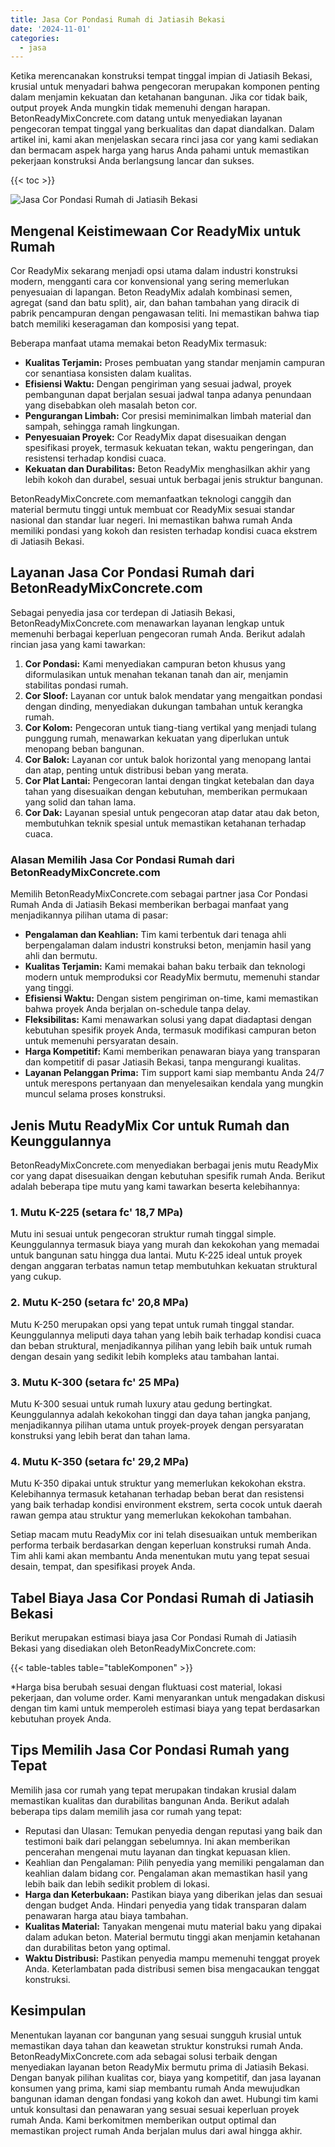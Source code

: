 ```yaml
---
title: Jasa Cor Pondasi Rumah di Jatiasih Bekasi
date: '2024-11-01'
categories:
  - jasa
---
```


Ketika merencanakan konstruksi tempat tinggal impian di Jatiasih Bekasi, krusial untuk menyadari bahwa pengecoran merupakan komponen penting dalam menjamin kekuatan dan ketahanan bangunan. Jika cor tidak baik, output proyek Anda mungkin tidak memenuhi dengan harapan. BetonReadyMixConcrete.com datang untuk menyediakan layanan pengecoran tempat tinggal yang berkualitas dan dapat diandalkan. Dalam artikel ini, kami akan menjelaskan secara rinci jasa cor yang kami sediakan dan bermacam aspek harga yang harus Anda pahami untuk memastikan pekerjaan konstruksi Anda berlangsung lancar dan sukses.

{{< toc >}}

![Jasa Cor Pondasi Rumah di Jatiasih Bekasi](https://betoncor8.github.io/cor/harga-beton-readymix-concrete%20(24).png)

## Mengenal Keistimewaan Cor ReadyMix untuk Rumah

Cor ReadyMix sekarang menjadi opsi utama dalam industri konstruksi modern, mengganti cara cor konvensional yang sering memerlukan penyesuaian di lapangan. Beton ReadyMix adalah kombinasi semen, agregat (sand dan batu split), air, dan bahan tambahan yang diracik di pabrik pencampuran dengan pengawasan teliti. Ini memastikan bahwa tiap batch memiliki keseragaman dan komposisi yang tepat.

Beberapa manfaat utama memakai beton ReadyMix termasuk:

- **Kualitas Terjamin:** Proses pembuatan yang standar menjamin campuran cor senantiasa konsisten dalam kualitas.
- **Efisiensi Waktu:** Dengan pengiriman yang sesuai jadwal, proyek pembangunan dapat berjalan sesuai jadwal tanpa adanya penundaan yang disebabkan oleh masalah beton cor.
- **Pengurangan Limbah:** Cor presisi meminimalkan limbah material dan sampah, sehingga ramah lingkungan.
- **Penyesuaian Proyek:** Cor ReadyMix dapat disesuaikan dengan spesifikasi proyek, termasuk kekuatan tekan, waktu pengeringan, dan resistensi terhadap kondisi cuaca.
- **Kekuatan dan Durabilitas:** Beton ReadyMix menghasilkan akhir yang lebih kokoh dan durabel, sesuai untuk berbagai jenis struktur bangunan.

BetonReadyMixConcrete.com memanfaatkan teknologi canggih dan material bermutu tinggi untuk membuat cor ReadyMix sesuai standar nasional dan standar luar negeri. Ini memastikan bahwa rumah Anda memiliki pondasi yang kokoh dan resisten terhadap kondisi cuaca ekstrem di Jatiasih Bekasi.

## Layanan Jasa Cor Pondasi Rumah dari BetonReadyMixConcrete.com

Sebagai penyedia jasa cor terdepan di Jatiasih Bekasi, BetonReadyMixConcrete.com menawarkan layanan lengkap untuk memenuhi berbagai keperluan pengecoran rumah Anda. Berikut adalah rincian jasa yang kami tawarkan:

1. **Cor Pondasi:** Kami menyediakan campuran beton khusus yang diformulasikan untuk menahan tekanan tanah dan air, menjamin stabilitas pondasi rumah.
2. **Cor Sloof:** Layanan cor untuk balok mendatar yang mengaitkan pondasi dengan dinding, menyediakan dukungan tambahan untuk kerangka rumah.
3. **Cor Kolom:** Pengecoran untuk tiang-tiang vertikal yang menjadi tulang punggung rumah, menawarkan kekuatan yang diperlukan untuk menopang beban bangunan.
4. **Cor Balok:** Layanan cor untuk balok horizontal yang menopang lantai dan atap, penting untuk distribusi beban yang merata.
5. **Cor Plat Lantai:** Pengecoran lantai dengan tingkat ketebalan dan daya tahan yang disesuaikan dengan kebutuhan, memberikan permukaan yang solid dan tahan lama.
6. **Cor Dak:** Layanan spesial untuk pengecoran atap datar atau dak beton, membutuhkan teknik spesial untuk memastikan ketahanan terhadap cuaca.

### Alasan Memilih Jasa Cor Pondasi Rumah dari BetonReadyMixConcrete.com

Memilih BetonReadyMixConcrete.com sebagai partner jasa Cor Pondasi Rumah Anda di Jatiasih Bekasi memberikan berbagai manfaat yang menjadikannya pilihan utama di pasar:

- **Pengalaman dan Keahlian:** Tim kami terbentuk dari tenaga ahli berpengalaman dalam industri konstruksi beton, menjamin hasil yang ahli dan bermutu.
- **Kualitas Terjamin:** Kami memakai bahan baku terbaik dan teknologi modern untuk memproduksi cor ReadyMix bermutu, memenuhi standar yang tinggi.
- **Efisiensi Waktu:** Dengan sistem pengiriman on-time, kami memastikan bahwa proyek Anda berjalan on-schedule tanpa delay.
- **Fleksibilitas:** Kami menawarkan solusi yang dapat diadaptasi dengan kebutuhan spesifik proyek Anda, termasuk modifikasi campuran beton untuk memenuhi persyaratan desain.
- **Harga Kompetitif:** Kami memberikan penawaran biaya yang transparan dan kompetitif di pasar Jatiasih Bekasi, tanpa mengurangi kualitas.
- **Layanan Pelanggan Prima:** Tim support kami siap membantu Anda 24/7 untuk merespons pertanyaan dan menyelesaikan kendala yang mungkin muncul selama proses konstruksi.

## Jenis Mutu ReadyMix Cor untuk Rumah dan Keunggulannya

BetonReadyMixConcrete.com menyediakan berbagai jenis mutu ReadyMix cor yang dapat disesuaikan dengan kebutuhan spesifik rumah Anda. Berikut adalah beberapa tipe mutu yang kami tawarkan beserta kelebihannya:

### 1\. Mutu K-225 (setara fc' 18,7 MPa)

Mutu ini sesuai untuk pengecoran struktur rumah tinggal simple. Keunggulannya termasuk biaya yang murah dan kekokohan yang memadai untuk bangunan satu hingga dua lantai. Mutu K-225 ideal untuk proyek dengan anggaran terbatas namun tetap membutuhkan kekuatan struktural yang cukup.

### 2\. Mutu K-250 (setara fc' 20,8 MPa)

Mutu K-250 merupakan opsi yang tepat untuk rumah tinggal standar. Keunggulannya meliputi daya tahan yang lebih baik terhadap kondisi cuaca dan beban struktural, menjadikannya pilihan yang lebih baik untuk rumah dengan desain yang sedikit lebih kompleks atau tambahan lantai.

### 3\. Mutu K-300 (setara fc' 25 MPa)

Mutu K-300 sesuai untuk rumah luxury atau gedung bertingkat. Keunggulannya adalah kekokohan tinggi dan daya tahan jangka panjang, menjadikannya pilihan utama untuk proyek-proyek dengan persyaratan konstruksi yang lebih berat dan tahan lama.

### 4\. Mutu K-350 (setara fc' 29,2 MPa)

Mutu K-350 dipakai untuk struktur yang memerlukan kekokohan ekstra. Kelebihannya termasuk ketahanan terhadap beban berat dan resistensi yang baik terhadap kondisi environment ekstrem, serta cocok untuk daerah rawan gempa atau struktur yang memerlukan kekokohan tambahan.

Setiap macam mutu ReadyMix cor ini telah disesuaikan untuk memberikan performa terbaik berdasarkan dengan keperluan konstruksi rumah Anda. Tim ahli kami akan membantu Anda menentukan mutu yang tepat sesuai desain, tempat, dan spesifikasi proyek Anda.

## Tabel Biaya Jasa Cor Pondasi Rumah di Jatiasih Bekasi

Berikut merupakan estimasi biaya jasa Cor Pondasi Rumah di Jatiasih Bekasi yang disediakan oleh BetonReadyMixConcrete.com:

{{< table-tables table="tableKomponen" >}}

\*Harga bisa berubah sesuai dengan fluktuasi cost material, lokasi pekerjaan, dan volume order. Kami menyarankan untuk mengadakan diskusi dengan tim kami untuk memperoleh estimasi biaya yang tepat berdasarkan kebutuhan proyek Anda.

## Tips Memilih Jasa Cor Pondasi Rumah yang Tepat

Memilih jasa cor rumah yang tepat merupakan tindakan krusial dalam memastikan kualitas dan durabilitas bangunan Anda. Berikut adalah beberapa tips dalam memilih jasa cor rumah yang tepat:

- Reputasi dan Ulasan: Temukan penyedia dengan reputasi yang baik dan testimoni baik dari pelanggan sebelumnya. Ini akan memberikan pencerahan mengenai mutu layanan dan tingkat kepuasan klien.
- Keahlian dan Pengalaman: Pilih penyedia yang memiliki pengalaman dan keahlian dalam bidang cor. Pengalaman akan memastikan hasil yang lebih baik dan lebih sedikit problem di lokasi.
- **Harga dan Keterbukaan:** Pastikan biaya yang diberikan jelas dan sesuai dengan budget Anda. Hindari penyedia yang tidak transparan dalam penawaran harga atau biaya tambahan.
- **Kualitas Material:** Tanyakan mengenai mutu material baku yang dipakai dalam adukan beton. Material bermutu tinggi akan menjamin ketahanan dan durabilitas beton yang optimal.
- **Waktu Distribusi:** Pastikan penyedia mampu memenuhi tenggat proyek Anda. Keterlambatan pada distribusi semen bisa mengacaukan tenggat konstruksi.

## Kesimpulan

Menentukan layanan cor bangunan yang sesuai sungguh krusial untuk memastikan daya tahan dan keawetan struktur konstruksi rumah Anda. BetonReadyMixConcrete.com ada sebagai solusi terbaik dengan menyediakan layanan beton ReadyMix bermutu prima di Jatiasih Bekasi. Dengan banyak pilihan kualitas cor, biaya yang kompetitif, dan jasa layanan konsumen yang prima, kami siap membantu rumah Anda mewujudkan bangunan idaman dengan fondasi yang kokoh dan awet. Hubungi tim kami untuk konsultasi dan penawaran yang sesuai sesuai keperluan proyek rumah Anda. Kami berkomitmen memberikan output optimal dan memastikan project rumah Anda berjalan mulus dari awal hingga akhir.
